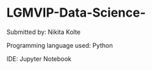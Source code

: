 # LGMVIP-Data-Science-


Submitted by: Nikita Kolte

Programming language used: Python

IDE: Jupyter Notebook
